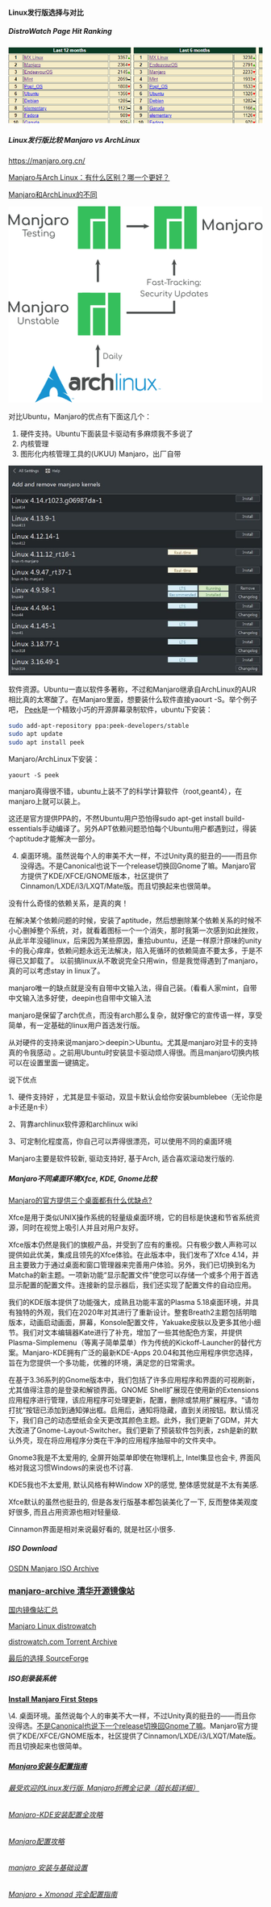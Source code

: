 #### Linux发行版选择与对比

##### DistroWatch Page Hit Ranking

![1634997541916](pic/ManjaroVsArchLinux.assets/1634997541916.png)

##### Linux发行版比较 Manjaro  vs ArchLinux

https://manjaro.org.cn/

[Manjaro与Arch Linux：有什么区别？哪一个更好？](https://zhuanlan.zhihu.com/p/257369966)

[Manjaro和ArchLinux的不同](https://zhuanlan.zhihu.com/p/347923129)

 ![Arch和Manjaro的滚动发布模型之间存在差异](pic/ManjaroVsArchLinux.assets/0b6c5e27ba6391d03a71d9104eaf5a27.png) 

对比Ubuntu，Manjaro的优点有下面这几个：

1. 硬件支持。Ubuntu下面装显卡驱动有多麻烦我不多说了
2.  内核管理 
3.  图形化内核管理工具的(UKUU)   Manjaro，出厂自带 

 ![img](pic/ManjaroVsArchLinux.assets/v2-a095835b8d777ee5f2a78515ac811bdd_720w-1634996013817.jpg) 

软件资源。Ubuntu一直以软件多著称，不过和Manjaro继承自ArchLinux的AUR相比真的太寒酸了。在Manjaro里面，想要装什么软件直接yaourt -S。举个例子吧， [Peek](https://link.zhihu.com/?target=https%3A//github.com/phw/peek)是一个精致小巧的开源屏幕录制软件，ubuntu下安装：

```bash
sudo add-apt-repository ppa:peek-developers/stable
sudo apt update
sudo apt install peek
```

Manjaro/ArchLinux下安装：

```text
yaourt -S peek
```

manjaro真得很不错，ubuntu上装不了的科学计算软件（root,geant4），在manjaro上就可以装上。

 这还是官方提供PPA的，不然Ubuntu用户恐怕得sudo apt-get install build-essentials手动编译了。另外APT依赖问题恐怕每个Ubuntu用户都遇到过，得装个aptitude才能解决一部分。 

4. 桌面环境。虽然说每个人的审美不大一样，不过Unity真的挺丑的——而且你没得选。不是Canonical也说下一个release切换回Gnome了嘛。Manjaro官方提供了KDE/XFCE/GNOME版本，社区提供了Cinnamon/LXDE/i3/LXQT/Mate版。而且切换起来也很简单。

没有什么奇怪的依赖关系，是真的爽！

在解决某个依赖问题的时候，安装了aptitude，然后想删除某个依赖关系的时候不小心删掉整个系统，对，就看着图标一个一个消失，那时我第一次感到如此挫败，从此半年没碰linux，后来因为某些原因，重拾ubuntu，还是一样原汁原味的unity卡的我心痒痒，依赖问题永远无法解决，陷入死循环的依赖简直不要太多，于是不得已又卸载了。 以前搞linux从不敢说完全只用win，但是我觉得遇到了manjaro，真的可以考虑stay in linux了。 

 manjaro唯一的缺点就是没有自带中文输入法，得自己装。(看看人家mint，自带中文输入法多好使，deepin也自带中文输入法 

 manjaro是保留了arch优点，而没有arch那么复杂，就好像它的宣传语一样，享受简单，有一定基础的linux用户首选发行版。 

 从对硬件的支持来说manjaro＞deepin＞Ubuntu。尤其是manjaro对显卡的支持真的令我感动 。之前用Ubuntu时安装显卡驱动烦人得很。而且manjaro切换内核可以在设置里面一键搞定。 

说下优点

1、硬件支持好 ，尤其是显卡驱动，双显卡默认会给你安装bumblebee（无论你是a卡还是n卡）

2、背靠archlinux软件源和archlinux wiki

3、可定制化程度高，你自己可以弄得很漂亮，可以使用不同的桌面环境

Manjaro主要是软件较新, 驱动支持好, 基于Arch, 适合喜欢滚动发行版的.

##### Manjaro不同桌面环境Xfce, KDE, Gnome比较

[Manjaro的官方提供三个桌面都有什么优缺点?](https://www.zhihu.com/question/388762320/answer/1162730954)

 Xfce是用于类似UNIX操作系统的轻量级桌面环境，它的目标是快速和节省系统资源，同时在视觉上吸引人并且对用户友好。 

Xfce版本仍然是我们的旗舰产品，并受到了应有的重视。只有极少数人声称可以提供如此优美，集成且领先的Xfce体验。在此版本中，我们发布了Xfce 4.14，并且主要致力于通过桌面和窗口管理器来完善用户体验。另外，我们已切换到名为Matcha的新主题。一项新功能“显示配置文件”使您可以存储一个或多个用于首选显示配置的配置文件。连接新的显示器后，我们还实现了配置文件的自动应用。

我们的KDE版本提供了功能强大，成熟且功能丰富的Plasma 5.18桌面环境，并具有独特的外观，我们在2020年对其进行了重新设计。整套Breath2主题包括明暗版本，动画启动画面，屏幕，Konsole配置文件，Yakuake皮肤以及更多其他小细节。我们对文本编辑器Kate进行了补充，增加了一些其他配色方案，并提供Plasma-Simplemenu（等离子简单菜单）作为传统的Kickoff-Launcher的替代方案。Manjaro-KDE拥有广泛的最新KDE-Apps 20.04和其他应用程序供您选择，旨在为您提供一个多功能，优雅的环境，满足您的日常需求。

在基于3.36系列的Gnome版本中，我们包括了许多应用程序和界面的可视刷新，尤其值得注意的是登录和解锁界面。GNOME Shell扩展现在使用新的Extensions应用程序进行管理，该应用程序可处理更新，配置，删除或禁用扩展程序。“请勿打扰”按钮已添加到通知弹出框。启用后，通知将隐藏，直到关闭按钮。默认情况下，我们自己的动态壁纸会全天更改其颜色主题。此外，我们更新了GDM，并大大改进了Gnome-Layout-Switcher。我们更新了预装软件包列表，zsh是新的默认外壳，现在将应用程序分类在干净的应用程序抽屉中的文件夹中。

Gnome3我是不太爱用的, 全屏开始菜单即使在物理机上, Intel集显也会卡, 界面风格对我这习惯Windows的来说也不讨喜.



KDE5我也不太爱用, 默认风格有种Window XP的感觉, 整体感觉就是不太有美感.



Xfce默认的虽然也挺丑的, 但是各发行版基本都包装美化了一下, 反而整体美观度好很多, 而且占用资源也相对轻量级.



Cinnamon界面是相对来说最好看的, 就是社区小很多.

##### ISO Download

[OSDN Manjaro ISO Archive](https://osdn.net/projects/manjaro-archive/storage/xfce/20.2.1/) 

### [manjaro-archive 清华开源镜像站](https://mirrors.tuna.tsinghua.edu.cn/osdn/storage/g/m/ma/manjaro-archive/) 

[国内镜像站汇总](https://blog.csdn.net/qq_38978315/article/details/90349499)

[Manjaro Linux distrowatch](https://distrowatch.com/table.php?distribution=manjaro&pkglist=true&version=stable#pkglist)

[distrowatch.com Torrent Archive](https://distrowatch.com/dwres.php?resource=bittorrent)

[最后的选择 SourceForge](https://sourceforge.net/projects/manjarolinux/)

##### ISO刻录装系统

[**Install Manjaro First Steps**](https://manjaro.org/support/firststeps/) 

\4.  桌面环境。虽然说每个人的审美不大一样，不过Unity真的挺丑的——而且你没得选。[不是Canonical也说下一个release切换回Gnome了嘛](https://link.zhihu.com/?target=https%3A//arstechnica.com/information-technology/2017/04/ubuntu-unity-is-dead-desktop-will-switch-back-to-gnome-next-year/)。Manjaro官方提供了KDE/XFCE/GNOME版本，社区提供了Cinnamon/LXDE/i3/LXQT/Mate版。而且切换起来也很简单。



##### [Manjaro安装与配置指南](https://zhuanlan.zhihu.com/p/334808120)

###### [最受欢迎的Linux发行版, Manjaro折腾全记录（超长超详细）](https://cloud.tencent.com/developer/article/1390999)

###### [Manjaro-KDE安装配置全攻略](https://zhuanlan.zhihu.com/p/114296129)

###### [Manjaro配置攻略](https://zhuanlan.zhihu.com/p/139388970)

###### [manjaro 安装与基础设置](https://zhuanlan.zhihu.com/p/83333669)

###### [Manjaro + Xmonad 完全配置指南](https://zhuanlan.zhihu.com/p/106593833)


     





